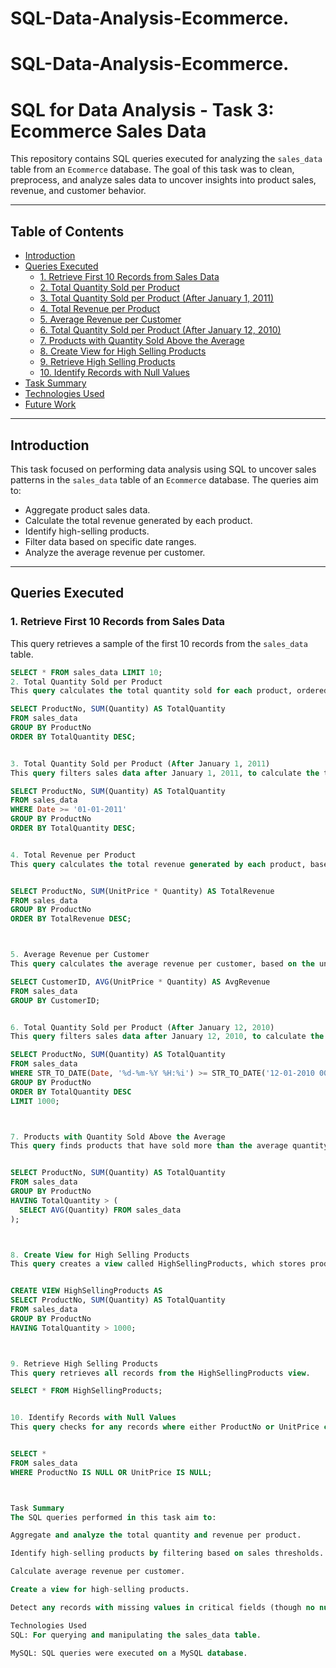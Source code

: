 # SQL-Data-Analysis-Ecommerce.
# SQL-Data-Analysis-Ecommerce.

# SQL for Data Analysis - Task 3: Ecommerce Sales Data

This repository contains SQL queries executed for analyzing the `sales_data` table from an `Ecommerce` database. The goal of this task was to clean, preprocess, and analyze sales data to uncover insights into product sales, revenue, and customer behavior.

---

## Table of Contents

- [Introduction](#introduction)
- [Queries Executed](#queries-executed)
  - [1. Retrieve First 10 Records from Sales Data](#1-retrieve-first-10-records-from-sales-data)
  - [2. Total Quantity Sold per Product](#2-total-quantity-sold-per-product)
  - [3. Total Quantity Sold per Product (After January 1, 2011)](#3-total-quantity-sold-per-product-after-january-1-2011)
  - [4. Total Revenue per Product](#4-total-revenue-per-product)
  - [5. Average Revenue per Customer](#5-average-revenue-per-customer)
  - [6. Total Quantity Sold per Product (After January 12, 2010)](#6-total-quantity-sold-per-product-after-january-12-2010)
  - [7. Products with Quantity Sold Above the Average](#7-products-with-quantity-sold-above-the-average)
  - [8. Create View for High Selling Products](#8-create-view-for-high-selling-products)
  - [9. Retrieve High Selling Products](#9-retrieve-high-selling-products)
  - [10. Identify Records with Null Values](#10-identify-records-with-null-values)
- [Task Summary](#task-summary)
- [Technologies Used](#technologies-used)
- [Future Work](#future-work)

---

## Introduction

This task focused on performing data analysis using SQL to uncover sales patterns in the `sales_data` table of an `Ecommerce` database. The queries aim to:

- Aggregate product sales data.
- Calculate the total revenue generated by each product.
- Identify high-selling products.
- Filter data based on specific date ranges.
- Analyze the average revenue per customer.

---

## Queries Executed

### 1. Retrieve First 10 Records from Sales Data
This query retrieves a sample of the first 10 records from the `sales_data` table.

```sql
SELECT * FROM sales_data LIMIT 10;
2. Total Quantity Sold per Product
This query calculates the total quantity sold for each product, ordered by the total quantity in descending order

SELECT ProductNo, SUM(Quantity) AS TotalQuantity
FROM sales_data
GROUP BY ProductNo
ORDER BY TotalQuantity DESC;


3. Total Quantity Sold per Product (After January 1, 2011)
This query filters sales data after January 1, 2011, to calculate the total quantity sold for each product.

SELECT ProductNo, SUM(Quantity) AS TotalQuantity
FROM sales_data
WHERE Date >= '01-01-2011'  
GROUP BY ProductNo
ORDER BY TotalQuantity DESC;


4. Total Revenue per Product
This query calculates the total revenue generated by each product, based on the unit price and quantity sold, ordered by total revenue in descending order.


SELECT ProductNo, SUM(UnitPrice * Quantity) AS TotalRevenue
FROM sales_data
GROUP BY ProductNo
ORDER BY TotalRevenue DESC;



5. Average Revenue per Customer
This query calculates the average revenue per customer, based on the unit price and quantity sold for each order.

SELECT CustomerID, AVG(UnitPrice * Quantity) AS AvgRevenue
FROM sales_data
GROUP BY CustomerID;


6. Total Quantity Sold per Product (After January 12, 2010)
This query filters sales data after January 12, 2010, to calculate the total quantity sold for each product, limiting the result to 1000 rows.

SELECT ProductNo, SUM(Quantity) AS TotalQuantity
FROM sales_data
WHERE STR_TO_DATE(Date, '%d-%m-%Y %H:%i') >= STR_TO_DATE('12-01-2010 00:00', '%d-%m-%Y %H:%i')
GROUP BY ProductNo
ORDER BY TotalQuantity DESC
LIMIT 1000;



7. Products with Quantity Sold Above the Average
This query finds products that have sold more than the average quantity across all products.


SELECT ProductNo, SUM(Quantity) AS TotalQuantity
FROM sales_data
GROUP BY ProductNo
HAVING TotalQuantity > (
  SELECT AVG(Quantity) FROM sales_data
);



8. Create View for High Selling Products
This query creates a view called HighSellingProducts, which stores products with total quantities sold greater than 1000.


CREATE VIEW HighSellingProducts AS
SELECT ProductNo, SUM(Quantity) AS TotalQuantity
FROM sales_data
GROUP BY ProductNo
HAVING TotalQuantity > 1000;



9. Retrieve High Selling Products
This query retrieves all records from the HighSellingProducts view.

SELECT * FROM HighSellingProducts;


10. Identify Records with Null Values
This query checks for any records where either ProductNo or UnitPrice contains null values. In this case, no null values were found.


SELECT *
FROM sales_data
WHERE ProductNo IS NULL OR UnitPrice IS NULL;



Task Summary
The SQL queries performed in this task aim to:

Aggregate and analyze the total quantity and revenue per product.

Identify high-selling products by filtering based on sales thresholds.

Calculate average revenue per customer.

Create a view for high-selling products.

Detect any records with missing values in critical fields (though no null values were found in this dataset).

Technologies Used
SQL: For querying and manipulating the sales_data table.

MySQL: SQL queries were executed on a MySQL database.
